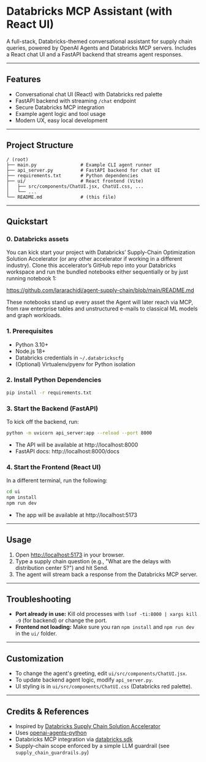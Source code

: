 # Databricks MCP Assistant (with React UI)

A full-stack, Databricks-themed conversational assistant for supply chain queries, powered by OpenAI Agents and Databricks MCP servers. Includes a React chat UI and a FastAPI backend that streams agent responses.

---

## Features
- Conversational chat UI (React) with Databricks red palette
- FastAPI backend with streaming `/chat` endpoint
- Secure Databricks MCP integration 
- Example agent logic and tool usage
- Modern UX, easy local development

---

## Project Structure
```
/ (root)
├── main.py                # Example CLI agent runner
├── api_server.py          # FastAPI backend for chat UI
├── requirements.txt       # Python dependencies
├── ui/                    # React frontend (Vite)
│   ├── src/components/ChatUI.jsx, ChatUI.css, ...
│   └── ...
└── README.md              # (this file)
```

---

## Quickstart

### 0. Databricks assets

You can kick start your project with Databricks’ Supply-Chain Optimization Solution Accelerator (or any other accelerator if working in a different industry). Clone this accelerator’s GitHub repo into your Databricks workspace and run the bundled notebooks either sequentially or by just running notebook 1:

https://github.com/lararachidi/agent-supply-chain/blob/main/README.md

These notebooks stand up every asset the Agent will later reach via MCP, from raw enterprise tables and unstructured e-mails to classical ML models and graph workloads.

### 1. Prerequisites
- Python 3.10+
- Node.js 18+
- Databricks credentials in `~/.databrickscfg`
- (Optional) Virtualenv/pyenv for Python isolation

### 2. Install Python Dependencies
```bash
pip install -r requirements.txt
```

### 3. Start the Backend (FastAPI)

To kick off the backend, run:

```bash
python -m uvicorn api_server:app --reload --port 8000
```
- The API will be available at http://localhost:8000
- FastAPI docs: http://localhost:8000/docs

### 4. Start the Frontend (React UI)
In a different terminal, run the following:
```bash
cd ui
npm install
npm run dev
```
- The app will be available at http://localhost:5173

---

## Usage
1. Open [http://localhost:5173](http://localhost:5173) in your browser.
2. Type a supply chain question (e.g., "What are the delays with distribution center 5?") and hit Send.
3. The agent will stream back a response from the Databricks MCP server.

---

## Troubleshooting
- **Port already in use:** Kill old processes with `lsof -ti:8000 | xargs kill -9` (for backend) or change the port.
- **Frontend not loading:** Make sure you ran `npm install` and `npm run dev` in the `ui/` folder.

---

## Customization
- To change the agent's greeting, edit `ui/src/components/ChatUI.jsx`.
- To update backend agent logic, modify `api_server.py`.
- UI styling is in `ui/src/components/ChatUI.css` (Databricks red palette).

---

## Credits & References
- Inspired by [Databricks Supply Chain Solution Accelerator](https://www.databricks.com/solutions/accelerators/supply-chain-distribution-optimization)
- Uses [openai-agents-python](https://github.com/openai/openai-agents-python)
- Databricks MCP integration via [databricks.sdk](https://github.com/databricks/databricks-sdk-py)
- Supply-chain scope enforced by a simple LLM guardrail (see `supply_chain_guardrails.py`)

